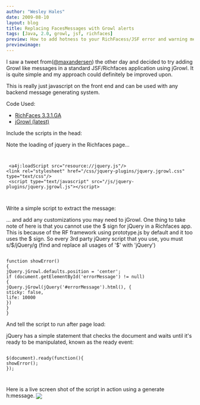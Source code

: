 ```yaml
---
author: "Wesley Hales"
date: 2009-08-10
layout: blog
title: Replacing FacesMessages with Growl alerts
tags: [Java, 2.0, growl, jsf, richfaces]
preview: How to add hotness to your RichFacess/JSF error and warning messages with Growl-like alerts.
previewimage:
---
```


<p>I saw a tweet from(<a href="http://twitter.com/maxandersen">@maxandersen</a>) the other day and decided to try adding Growl like messages in a standard JSF/Richfaces application using jGrowl. It is quite simple and my approach could definitely be improved upon.</p> 
<p>This is really just javascript on the front end and can be used with any backend message generating system.</p> 

<p class="pTitle">Code Used:</p> 
<p> 
<ul> 
<li><a href="http://jboss.org/jbossrichfaces/">RichFaces 3.3.1.GA</a></li> 
<li><a href="http://stanlemon.net/projects/jgrowl.html">jGrowl (latest)</a></li> 
</ul> 
</p> 

<p class="pTitle">Include the scripts in the head:</p> 
<p> 
Note the loading of jquery in the Richfaces page... 
<code><pre> 
<a name="l1"><span class="s0"> 
<a name="l5"> </span><span class="s1">&lt;</span><span class="s2">a4j:loadScript </span><span class="s3">src=</span><span class="s4">&quot;resource://jquery.js&quot;</span><span class="s1">/&gt;</span> 
</span><span class="s1">&lt;</span><span class="s2">link </span><span class="s3">rel=</span><span class="s4">&quot;stylesheet&quot; </span><span class="s3">href=</span><span class="s4">&quot;/css/jquery-plugins/jquery.jgrowl.css&quot; </span><span class="s3">type=</span><span class="s4">&quot;text/css&quot;</span><span class="s1">/&gt;</span><span class="s0"> 
<a name="l4"> </span><span class="s1">&lt;</span><span class="s2">script </span><span class="s3">type=</span><span class="s4">&quot;text/javascript&quot; </span><span class="s3">src=</span><span class="s4">&quot;/js/jquery-plugins/jquery.jgrowl.js&quot;</span><span class="s1">&gt;&lt;/</span><span class="s2">script</span><span class="s1">&gt;</span><span class="s0"> 
<span class="s0"> 
</span> </span></a> 
</pre></code> 
</p> 

<p class="pTitle">Write a simple script to extract the message:</p> 
<p> 
... and add any customizations you may need to jGrowl. One thing to take note of here is that you cannot use the $ sign for jQuery in a Richfaces app. This is because of the RF framework using prototype.js by default and it too uses the $ sign. So every 3rd party jQuery script that you use, you must s/$/jQuery/g (find and replace all usages of '$' with 'jQuery') 
<code><pre> 
function showError() 
{ 
jQuery.jGrowl.defaults.position = 'center'; 
if (document.getElementById('errorMessage') != null) 
{ 
jQuery.jGrowl(jQuery('#errorMessage').html(), { 
sticky: false, 
life: 10000 
}) 
} 
} 
</pre></code> 
</p> 

<p class="pTitle">And tell the script to run after page load:</p> 
<p> 
jQuery has a simple statement that checks the document and waits until it's ready to be manipulated, known as the ready event: 
<code><pre> 
$(document).ready(function(){ 
showError(); 
}); 

</pre></code> 
</p> 

<p>Here is a live screen shot of the script in action using a generate h:message. 
<img src="/images/jroller/jgrowl.gif" align="center"/></p>
